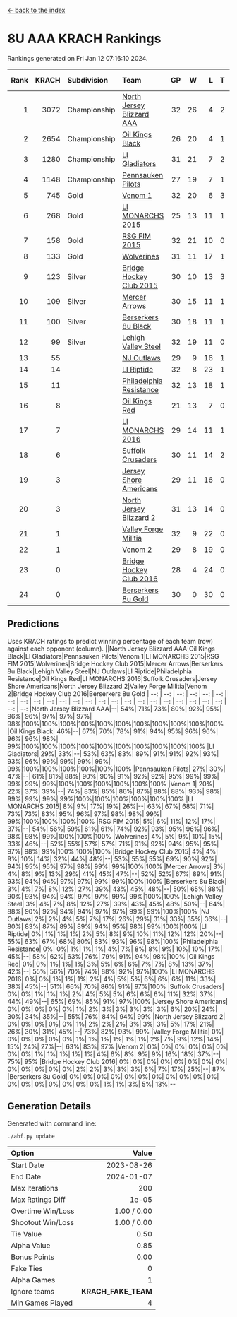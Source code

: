 [<- back to the index](readme.md)
# 8U AAA KRACH Rankings
Rankings generated on Fri Jan 12 07:16:10 2024.

Rank|KRACH|Subdivision|Team|GP|W|L|T|OTW|OTL|SoS|Exp Wins|Win Diff
---:|---:|:---|:---|---:|---:|---:|---:|---:|---:|---:|---:|---:
1|3072|Championship|[North Jersey Blizzard AAA](https://gamesheetstats.com/seasons/3659/teams/140205/schedule)|32|26|4|2|0|0|720|27.8|-0.0
2|2654|Championship|[Oil Kings Black](https://gamesheetstats.com/seasons/3659/teams/140206/schedule)|26|20|4|1|1|0|788|22.3|-0.0
3|1280|Championship|[LI Gladiators](https://gamesheetstats.com/seasons/3659/teams/140201/schedule)|31|21|7|2|1|0|833|23.8|-0.0
4|1148|Championship|[Pennsauken Pilots](https://gamesheetstats.com/seasons/3659/teams/140208/schedule)|27|19|7|1|0|0|797|20.3|-0.0
5|745|Gold|[Venom 1](https://gamesheetstats.com/seasons/3659/teams/140213/schedule)|32|20|6|3|2|1|642|24.3|-0.0
6|268|Gold|[LI MONARCHS 2015](https://gamesheetstats.com/seasons/3659/teams/140198/schedule)|25|13|11|1|0|0|715|14.3|-0.0
7|158|Gold|[RSG FIM 2015](https://gamesheetstats.com/seasons/3659/teams/140210/schedule)|32|21|10|0|0|1|483|21.8|-0.0
8|133|Gold|[Wolverines](https://gamesheetstats.com/seasons/3659/teams/140215/schedule)|31|11|17|1|0|2|908|12.3|-0.0
9|123|Silver|[Bridge Hockey Club 2015](https://gamesheetstats.com/seasons/3659/teams/140194/schedule)|30|10|13|3|1|3|636|13.3|-0.0
10|109|Silver|[Mercer Arrows](https://gamesheetstats.com/seasons/3659/teams/140202/schedule)|30|15|11|1|2|1|320|18.3|-0.0
11|100|Silver|[Berserkers 8u Black](https://gamesheetstats.com/seasons/3659/teams/140192/schedule)|30|18|11|1|0|0|342|19.3|-0.0
12|99|Silver|[Lehigh Valley Steel](https://gamesheetstats.com/seasons/3659/teams/140197/schedule)|32|19|11|0|2|0|359|21.8|-0.0
13|55||[NJ Outlaws](https://gamesheetstats.com/seasons/3659/teams/140203/schedule)|29|9|16|1|1|2|699|11.3|-0.0
14|14||[LI Riptide](https://gamesheetstats.com/seasons/3659/teams/140200/schedule)|32|8|23|1|0|0|690|9.4|0.0
15|11||[Philadelphia Resistance](https://gamesheetstats.com/seasons/3659/teams/140209/schedule)|32|13|18|1|0|0|145|14.4|0.0
16|8||[Oil Kings Red](https://gamesheetstats.com/seasons/3659/teams/140207/schedule)|21|13|7|0|0|1|20|13.9|0.0
17|7||[LI MONARCHS 2016](https://gamesheetstats.com/seasons/3659/teams/140199/schedule)|29|14|11|1|3|0|22|18.4|0.0
18|6||[Suffolk Crusaders](https://gamesheetstats.com/seasons/3659/teams/140211/schedule)|30|11|14|2|2|1|85|14.9|0.0
19|3||[Jersey Shore Americans](https://gamesheetstats.com/seasons/3659/teams/140196/schedule)|29|11|16|0|0|2|106|11.9|0.0
20|3||[North Jersey Blizzard 2](https://gamesheetstats.com/seasons/3659/teams/140204/schedule)|31|13|14|0|2|2|24|15.9|0.0
21|1||[Valley Forge Militia](https://gamesheetstats.com/seasons/3659/teams/140212/schedule)|32|9|22|0|0|1|168|9.9|0.0
22|1||[Venom 2](https://gamesheetstats.com/seasons/3659/teams/140214/schedule)|29|8|19|0|1|1|23|9.9|0.0
23|0||[Bridge Hockey Club 2016](https://gamesheetstats.com/seasons/3659/teams/140195/schedule)|28|4|24|0|0|0|19|4.9|0.0
24|0||[Berserkers 8u Gold](https://gamesheetstats.com/seasons/3659/teams/140193/schedule)|30|0|30|0|0|0|9|0.9|0.0

## Predictions
Uses KRACH ratings to predict winning percentage of each team (row) against each opponent (column).
||North Jersey Blizzard AAA|Oil Kings Black|LI Gladiators|Pennsauken Pilots|Venom 1|LI MONARCHS 2015|RSG FIM 2015|Wolverines|Bridge Hockey Club 2015|Mercer Arrows|Berserkers 8u Black|Lehigh Valley Steel|NJ Outlaws|LI Riptide|Philadelphia Resistance|Oil Kings Red|LI MONARCHS 2016|Suffolk Crusaders|Jersey Shore Americans|North Jersey Blizzard 2|Valley Forge Militia|Venom 2|Bridge Hockey Club 2016|Berserkers 8u Gold
| --: | --: | --: | --: | --: | --: | --: | --: | --: | --: | --: | --: | --: | --: | --: | --: | --: | --: | --: | --: | --: | --: | --: | --: | --: 
|North Jersey Blizzard AAA|--| 54%| 71%| 73%| 80%| 92%| 95%| 96%| 96%| 97%| 97%| 97%| 98%|100%|100%|100%|100%|100%|100%|100%|100%|100%|100%|100%
|Oil Kings Black| 46%|--| 67%| 70%| 78%| 91%| 94%| 95%| 96%| 96%| 96%| 96%| 98%| 99%|100%|100%|100%|100%|100%|100%|100%|100%|100%|100%
|LI Gladiators| 29%| 33%|--| 53%| 63%| 83%| 89%| 91%| 91%| 92%| 93%| 93%| 96%| 99%| 99%| 99%| 99%| 99%|100%|100%|100%|100%|100%|100%
|Pennsauken Pilots| 27%| 30%| 47%|--| 61%| 81%| 88%| 90%| 90%| 91%| 92%| 92%| 95%| 99%| 99%| 99%| 99%| 99%|100%|100%|100%|100%|100%|100%
|Venom 1| 20%| 22%| 37%| 39%|--| 74%| 83%| 85%| 86%| 87%| 88%| 88%| 93%| 98%| 99%| 99%| 99%| 99%|100%|100%|100%|100%|100%|100%
|LI MONARCHS 2015|  8%|  9%| 17%| 19%| 26%|--| 63%| 67%| 68%| 71%| 73%| 73%| 83%| 95%| 96%| 97%| 98%| 98%| 99%| 99%|100%|100%|100%|100%
|RSG FIM 2015|  5%|  6%| 11%| 12%| 17%| 37%|--| 54%| 56%| 59%| 61%| 61%| 74%| 92%| 93%| 95%| 96%| 96%| 98%| 98%| 99%|100%|100%|100%
|Wolverines|  4%|  5%|  9%| 10%| 15%| 33%| 46%|--| 52%| 55%| 57%| 57%| 71%| 91%| 92%| 94%| 95%| 95%| 97%| 98%| 99%|100%|100%|100%
|Bridge Hockey Club 2015|  4%|  4%|  9%| 10%| 14%| 32%| 44%| 48%|--| 53%| 55%| 55%| 69%| 90%| 92%| 94%| 95%| 95%| 97%| 98%| 99%| 99%|100%|100%
|Mercer Arrows|  3%|  4%|  8%|  9%| 13%| 29%| 41%| 45%| 47%|--| 52%| 52%| 67%| 89%| 91%| 93%| 94%| 94%| 97%| 97%| 99%| 99%|100%|100%
|Berserkers 8u Black|  3%|  4%|  7%|  8%| 12%| 27%| 39%| 43%| 45%| 48%|--| 50%| 65%| 88%| 90%| 93%| 94%| 94%| 97%| 97%| 99%| 99%|100%|100%
|Lehigh Valley Steel|  3%|  4%|  7%|  8%| 12%| 27%| 39%| 43%| 45%| 48%| 50%|--| 64%| 88%| 90%| 92%| 94%| 94%| 97%| 97%| 99%| 99%|100%|100%
|NJ Outlaws|  2%|  2%|  4%|  5%|  7%| 17%| 26%| 29%| 31%| 33%| 35%| 36%|--| 80%| 83%| 87%| 89%| 89%| 94%| 95%| 98%| 99%|100%|100%
|LI Riptide|  0%|  1%|  1%|  1%|  2%|  5%|  8%|  9%| 10%| 11%| 12%| 12%| 20%|--| 55%| 63%| 67%| 68%| 80%| 83%| 93%| 96%| 98%|100%
|Philadelphia Resistance|  0%|  0%|  1%|  1%|  1%|  4%|  7%|  8%|  8%|  9%| 10%| 10%| 17%| 45%|--| 58%| 62%| 63%| 76%| 79%| 91%| 94%| 98%|100%
|Oil Kings Red|  0%|  0%|  1%|  1%|  1%|  3%|  5%|  6%|  6%|  7%|  7%|  8%| 13%| 37%| 42%|--| 55%| 56%| 70%| 74%| 88%| 92%| 97%|100%
|LI MONARCHS 2016|  0%|  0%|  1%|  1%|  1%|  2%|  4%|  5%|  5%|  6%|  6%|  6%| 11%| 33%| 38%| 45%|--| 51%| 66%| 70%| 86%| 91%| 97%|100%
|Suffolk Crusaders|  0%|  0%|  1%|  1%|  1%|  2%|  4%|  5%|  5%|  6%|  6%|  6%| 11%| 32%| 37%| 44%| 49%|--| 65%| 69%| 85%| 91%| 97%|100%
|Jersey Shore Americans|  0%|  0%|  0%|  0%|  0%|  1%|  2%|  3%|  3%|  3%|  3%|  3%|  6%| 20%| 24%| 30%| 34%| 35%|--| 55%| 76%| 84%| 94%| 99%
|North Jersey Blizzard 2|  0%|  0%|  0%|  0%|  0%|  1%|  2%|  2%|  2%|  3%|  3%|  3%|  5%| 17%| 21%| 26%| 30%| 31%| 45%|--| 73%| 82%| 93%| 99%
|Valley Forge Militia|  0%|  0%|  0%|  0%|  0%|  0%|  1%|  1%|  1%|  1%|  1%|  1%|  2%|  7%|  9%| 12%| 14%| 15%| 24%| 27%|--| 63%| 83%| 97%
|Venom 2|  0%|  0%|  0%|  0%|  0%|  0%|  0%|  0%|  1%|  1%|  1%|  1%|  1%|  4%|  6%|  8%|  9%|  9%| 16%| 18%| 37%|--| 75%| 95%
|Bridge Hockey Club 2016|  0%|  0%|  0%|  0%|  0%|  0%|  0%|  0%|  0%|  0%|  0%|  0%|  0%|  2%|  2%|  3%|  3%|  3%|  6%|  7%| 17%| 25%|--| 87%
|Berserkers 8u Gold|  0%|  0%|  0%|  0%|  0%|  0%|  0%|  0%|  0%|  0%|  0%|  0%|  0%|  0%|  0%|  0%|  0%|  0%|  1%|  1%|  3%|  5%| 13%|--

## Generation Details

Generated with command line:
```
./ahf.py update
```

| Option | Value |
| :----- | ----: |
| Start Date | 2023-08-26 |
| End Date | 2024-01-07 |
| Max Iterations | 200 |
| Max Ratings Diff | 1e-05 |
| Overtime Win/Loss | 1.00 / 0.00 |
| Shootout Win/Loss | 1.00 / 0.00 |
| Tie Value | 0.50 |
| Alpha Value | 0.85 |
| Bonus Points | 0.00 |
| Fake Ties | 0 |
| Alpha Games | 1 |
| Ignore teams | __KRACH_FAKE_TEAM__ |
| Min Games Played | 4 |

